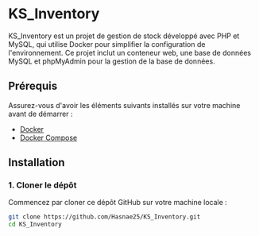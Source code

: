 # KS_Inventory

KS_Inventory est un projet de gestion de stock développé avec PHP et MySQL, qui utilise Docker pour simplifier la configuration de l'environnement. Ce projet inclut un conteneur web, une base de données MySQL et phpMyAdmin pour la gestion de la base de données.

## Prérequis

Assurez-vous d'avoir les éléments suivants installés sur votre machine avant de démarrer :

- [Docker](https://www.docker.com/get-started)
- [Docker Compose](https://docs.docker.com/compose/install/)

## Installation

### 1. Cloner le dépôt

Commencez par cloner ce dépôt GitHub sur votre machine locale :

```bash
git clone https://github.com/Hasnae25/KS_Inventory.git
cd KS_Inventory
